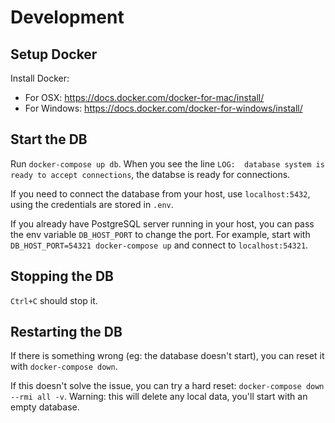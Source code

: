 # Development

## Setup Docker

Install Docker:
* For OSX: https://docs.docker.com/docker-for-mac/install/
* For Windows: https://docs.docker.com/docker-for-windows/install/

## Start the DB

Run `docker-compose up db`. When you see the line `LOG:  database system is ready to accept connections`,
the databse is ready for connections.

If you need to connect the database from your host, use `localhost:5432`, using the credentials are
stored in `.env`.

If you already have PostgreSQL server running in your host, you can pass the env variable `DB_HOST_PORT`
to change the port. For example, start with `DB_HOST_PORT=54321 docker-compose up` and connect to `localhost:54321`.

## Stopping the DB

`Ctrl+C` should stop it.

## Restarting the DB

If there is something wrong (eg: the database doesn't start), you can reset it with `docker-compose down`.

If this doesn't solve the issue, you can try a hard reset: `docker-compose down --rmi all -v`. Warning: this will
delete any local data, you'll start with an empty database.